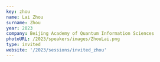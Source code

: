 ```yaml
---
key: zhou
name: Lai Zhou
surname: Zhou
year: 2023
company: Beijing Academy of Quantum Information Sciences
photoURL: /2023/speakers/images/ZhouLai.png
type: invited
website: '/2023/sessions/invited_zhou'
---
```

